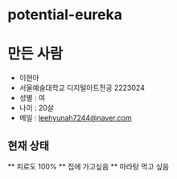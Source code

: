# potential-eureka


# 만든 사람
* 이현아
* 서울예술대학교 디지털아트전공 2223024
* 성별 : 여
* 나이 : 20살
* 메일 : leehyunah7244@naver.com

## 현재 상태
** 피로도 100%
** 집에 가고싶음
** 마라탕 먹고 싶음
